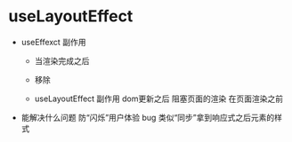 # useLayoutEffect

- useEffexct
  副作用
  - 当渲染完成之后
  - 移除

  - useLayoutEffect
    副作用
    dom更新之后
    阻塞页面的渲染
    在页面渲染之前

- 能解决什么问题
  防“闪烁”用户体验 bug
  类似“同步”拿到响应式之后元素的样式
